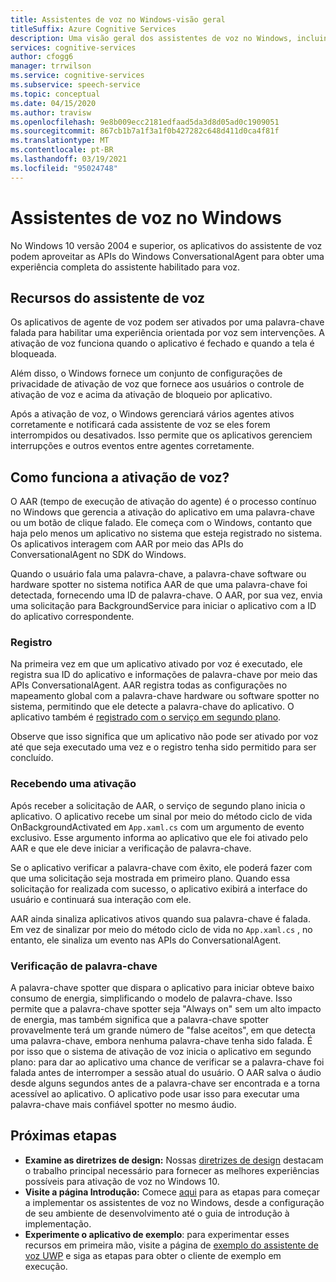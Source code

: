 ```yaml
---
title: Assistentes de voz no Windows-visão geral
titleSuffix: Azure Cognitive Services
description: Uma visão geral dos assistentes de voz no Windows, incluindo recursos e recursos de desenvolvimento disponíveis.
services: cognitive-services
author: cfogg6
manager: trrwilson
ms.service: cognitive-services
ms.subservice: speech-service
ms.topic: conceptual
ms.date: 04/15/2020
ms.author: travisw
ms.openlocfilehash: 9e8b009ecc2181edfaad5da3d8d05ad0c1909051
ms.sourcegitcommit: 867cb1b7a1f3a1f0b427282c648d411d0ca4f81f
ms.translationtype: MT
ms.contentlocale: pt-BR
ms.lasthandoff: 03/19/2021
ms.locfileid: "95024748"
---
```

# <a name="voice-assistants-on-windows"></a>Assistentes de voz no Windows

No Windows 10 versão 2004 e superior, os aplicativos do assistente de voz podem aproveitar as APIs do Windows ConversationalAgent para obter uma experiência completa do assistente habilitado para voz.

## <a name="voice-assistant-features"></a>Recursos do assistente de voz

Os aplicativos de agente de voz podem ser ativados por uma palavra-chave falada para habilitar uma experiência orientada por voz sem intervenções. A ativação de voz funciona quando o aplicativo é fechado e quando a tela é bloqueada.

Além disso, o Windows fornece um conjunto de configurações de privacidade de ativação de voz que fornece aos usuários o controle de ativação de voz e acima da ativação de bloqueio por aplicativo.

Após a ativação de voz, o Windows gerenciará vários agentes ativos corretamente e notificará cada assistente de voz se eles forem interrompidos ou desativados. Isso permite que os aplicativos gerenciem interrupções e outros eventos entre agentes corretamente.

## <a name="how-does-voice-activation-work"></a>Como funciona a ativação de voz?

O AAR (tempo de execução de ativação do agente) é o processo contínuo no Windows que gerencia a ativação do aplicativo em uma palavra-chave ou um botão de clique falado. Ele começa com o Windows, contanto que haja pelo menos um aplicativo no sistema que esteja registrado no sistema. Os aplicativos interagem com AAR por meio das APIs do ConversationalAgent no SDK do Windows.

Quando o usuário fala uma palavra-chave, a palavra-chave software ou hardware spotter no sistema notifica AAR de que uma palavra-chave foi detectada, fornecendo uma ID de palavra-chave. O AAR, por sua vez, envia uma solicitação para BackgroundService para iniciar o aplicativo com a ID do aplicativo correspondente.

### <a name="registration"></a>Registro

Na primeira vez em que um aplicativo ativado por voz é executado, ele registra sua ID do aplicativo e informações de palavra-chave por meio das APIs ConversationalAgent. AAR registra todas as configurações no mapeamento global com a palavra-chave hardware ou software spotter no sistema, permitindo que ele detecte a palavra-chave do aplicativo. O aplicativo também é [registrado com o serviço em segundo plano](/windows/uwp/launch-resume/register-a-background-task).

Observe que isso significa que um aplicativo não pode ser ativado por voz até que seja executado uma vez e o registro tenha sido permitido para ser concluído.

### <a name="receiving-an-activation"></a>Recebendo uma ativação

Após receber a solicitação de AAR, o serviço de segundo plano inicia o aplicativo. O aplicativo recebe um sinal por meio do método ciclo de vida OnBackgroundActivated em `App.xaml.cs` com um argumento de evento exclusivo. Esse argumento informa ao aplicativo que ele foi ativado pelo AAR e que ele deve iniciar a verificação de palavra-chave.

Se o aplicativo verificar a palavra-chave com êxito, ele poderá fazer com que uma solicitação seja mostrada em primeiro plano. Quando essa solicitação for realizada com sucesso, o aplicativo exibirá a interface do usuário e continuará sua interação com ele.

AAR ainda sinaliza aplicativos ativos quando sua palavra-chave é falada. Em vez de sinalizar por meio do método ciclo de vida no `App.xaml.cs` , no entanto, ele sinaliza um evento nas APIs do ConversationalAgent.

### <a name="keyword-verification"></a>Verificação de palavra-chave

A palavra-chave spotter que dispara o aplicativo para iniciar obteve baixo consumo de energia, simplificando o modelo de palavra-chave. Isso permite que a palavra-chave spotter seja "Always on" sem um alto impacto de energia, mas também significa que a palavra-chave spotter provavelmente terá um grande número de "false aceitos", em que detecta uma palavra-chave, embora nenhuma palavra-chave tenha sido falada. É por isso que o sistema de ativação de voz inicia o aplicativo em segundo plano: para dar ao aplicativo uma chance de verificar se a palavra-chave foi falada antes de interromper a sessão atual do usuário. O AAR salva o áudio desde alguns segundos antes de a palavra-chave ser encontrada e a torna acessível ao aplicativo. O aplicativo pode usar isso para executar uma palavra-chave mais confiável spotter no mesmo áudio.

## <a name="next-steps"></a>Próximas etapas

- **Examine as diretrizes de design:** Nossas [diretrizes de design](windows-voice-assistants-best-practices.md) destacam o trabalho principal necessário para fornecer as melhores experiências possíveis para ativação de voz no Windows 10.
- **Visite a página Introdução:** Comece [aqui](how-to-windows-voice-assistants-get-started.md) para as etapas para começar a implementar os assistentes de voz no Windows, desde a configuração de seu ambiente de desenvolvimento até o guia de introdução à implementação.
- **Experimente o aplicativo de exemplo**: para experimentar esses recursos em primeira mão, visite a página de [exemplo do assistente de voz UWP](windows-voice-assistants-faq.md#the-uwp-voice-assistant-sample) e siga as etapas para obter o cliente de exemplo em execução.